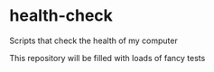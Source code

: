 # health-check
Scripts that check the health of my computer

This repository will be filled with loads of fancy tests
